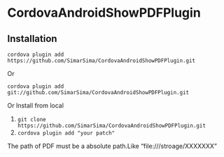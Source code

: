 # CordovaAndroidShowPDFPlugin
## Installation

```shell 
cordova plugin add https://github.com/SimarSima/CordovaAndroidShowPDFPlugin.git 
```
Or
```shell
cordova plugin add git://github.com/SimarSima/CordovaAndroidShowPDFPlugin.git 
```
Or
Install from local
1. ```git clone https://github.com/SimarSima/CordovaAndroidShowPDFPlugin.git```
2. ```cordova plugin add "your patch"```

The path of PDF must be a absolute path.Like “file:///stroage/XXXXXXX”
